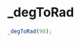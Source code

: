 # _degToRad

<ContainerBox title="介绍">
<template #desc>
角度转弧度
</template>
</ContainerBox>

<ContainerBox title="基础用法" noGap>

```ts
_degToRad(90);
```
<CodeBox>
<template #codes>

```ts
/** @description 随机颜色
 * @param deg 角度
 */
export const _degToRad = (deg: number) => (deg * Math.PI) / 180;
```
</template>
</CodeBox>
</ContainerBox>